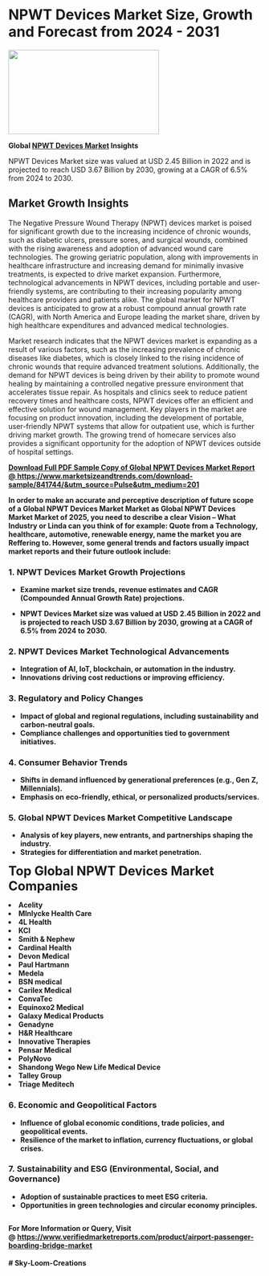 <H1>NPWT Devices Market Size, Growth and Forecast from 2024 - 2031</H1><img class="aligncenter size-medium wp-image-584254" src="https://thirdeyenews.in/wp-content/uploads/2024/09/Global-Market-Research-300x168.jpeg" alt="" width="300" height="168" /><p><strong>Global&nbsp;<a href="https://www.marketsizeandtrends.com/download-sample/841744/&amp;utm_source=Pulse&amp;utm_medium=201">NPWT Devices Market</a> Insights</strong></p><p>NPWT Devices Market size was valued at USD 2.45 Billion in 2022 and is projected to reach USD 3.67 Billion by 2030, growing at a CAGR of 6.5% from 2024 to 2030.</p><p><h2>Market Growth Insights</h2> <p>The Negative Pressure Wound Therapy (NPWT) devices market is poised for significant growth due to the increasing incidence of chronic wounds, such as diabetic ulcers, pressure sores, and surgical wounds, combined with the rising awareness and adoption of advanced wound care technologies. The growing geriatric population, along with improvements in healthcare infrastructure and increasing demand for minimally invasive treatments, is expected to drive market expansion. Furthermore, technological advancements in NPWT devices, including portable and user-friendly systems, are contributing to their increasing popularity among healthcare providers and patients alike. The global market for NPWT devices is anticipated to grow at a robust compound annual growth rate (CAGR), with North America and Europe leading the market share, driven by high healthcare expenditures and advanced medical technologies.</p> <p><strong><a href="#"></a></strong></p> <p>Market research indicates that the NPWT devices market is expanding as a result of various factors, such as the increasing prevalence of chronic diseases like diabetes, which is closely linked to the rising incidence of chronic wounds that require advanced treatment solutions. Additionally, the demand for NPWT devices is being driven by their ability to promote wound healing by maintaining a controlled negative pressure environment that accelerates tissue repair. As hospitals and clinics seek to reduce patient recovery times and healthcare costs, NPWT devices offer an efficient and effective solution for wound management. Key players in the market are focusing on product innovation, including the development of portable, user-friendly NPWT systems that allow for outpatient use, which is further driving market growth. The growing trend of homecare services also provides a significant opportunity for the adoption of NPWT devices outside of hospital settings.</p> <p><strong><a href="#"></p><p><span class=""><strong>Download Full PDF Sample Copy of Global NPWT Devices Market Report</strong> @ <a href="https://www.marketsizeandtrends.com/download-sample/841744/&amp;utm_source=Pulse&amp;utm_medium=201" target="_blank">https://www.marketsizeandtrends.com/download-sample/841744/&amp;utm_source=Pulse&amp;utm_medium=201</a></span></p><p>In order to make an accurate and perceptive description of future scope of a Global&nbsp;NPWT Devices Market Market as Global&nbsp;NPWT Devices Market Market of 2025, you need to describe a clear Vision &ndash; What Industry or Linda can you think of for example: Quote from a Technology, healthcare, automotive, renewable energy, name the market you are Reffering to. However, some general trends and factors usually impact market reports and their future outlook include:</p><h3>1.&nbsp;<strong>NPWT Devices Market Growth Projections</strong></h3><ul><li>Examine market size trends, revenue estimates and CAGR (Compounded Annual Growth Rate) projections.</li><li><p>NPWT Devices Market size was valued at USD 2.45 Billion in 2022 and is projected to reach USD 3.67 Billion by 2030, growing at a CAGR of 6.5% from 2024 to 2030.</p></li></ul><h3>2.&nbsp;<strong>NPWT Devices Market Technological Advancements</strong></h3><ul><li>Integration of AI, IoT, blockchain, or automation in the industry.</li><li>Innovations driving cost reductions or improving efficiency.</li></ul><h3>3.&nbsp;<strong>Regulatory and Policy Changes</strong></h3><ul><li>Impact of global and regional regulations, including sustainability and carbon-neutral goals.</li><li>Compliance challenges and opportunities tied to government initiatives.</li></ul><h3>4.&nbsp;<strong>Consumer Behavior Trends</strong></h3><ul><li>Shifts in demand influenced by generational preferences (e.g., Gen Z, Millennials).</li><li>Emphasis on eco-friendly, ethical, or personalized products/services.</li></ul><h3>5.&nbsp;<strong>Global NPWT Devices Market Competitive Landscape</strong></h3><ul><li>Analysis of key players, new entrants, and partnerships shaping the industry.</li><li>Strategies for differentiation and market penetration.</li></ul><p data-pm-slice="1 1 []"><span style="color: inherit; font-family: inherit; font-size: 25px;">Top Global NPWT Devices Market Companies</span></p><div class="" data-test-id=""><p><li>Acelity</li><li> Mlnlycke Health Care</li><li> 4L Health</li><li> KCI</li><li> Smith & Nephew</li><li> Cardinal Health</li><li> Devon Medical</li><li> Paul Hartmann</li><li> Medela</li><li> BSN medical</li><li> Carilex Medical</li><li> ConvaTec</li><li> Equinoxo2 Medical</li><li> Galaxy Medical Products</li><li> Genadyne</li><li> H&R Healthcare</li><li> Innovative Therapies</li><li> Pensar Medical</li><li> PolyNovo</li><li> Shandong Wego New Life Medical Device</li><li> Talley Group</li><li> Triage Meditech</li></p></div><h3>6.&nbsp;<strong>Economic and Geopolitical Factors</strong></h3><ul><li>Influence of global economic conditions, trade policies, and geopolitical events.</li><li>Resilience of the market to inflation, currency fluctuations, or global crises.</li></ul><h3>7.&nbsp;<strong>Sustainability and ESG (Environmental, Social, and Governance)</strong></h3><ul><li>Adoption of sustainable practices to meet ESG criteria.</li><li>Opportunities in green technologies and circular economy principles.</li></ul><h2><strong style="font-size: 14px;">For More Information or Query, Visit @&nbsp;</strong><a style="background-color: #ffffff; font-size: 14px;" href="https://www.marketsizeandtrends.com/report/npwt-devices-market/" target="_blank">https://www.verifiedmarketreports.com/product/airport-passenger-boarding-bridge-market</a></h2># Sky-Loom-Creations

